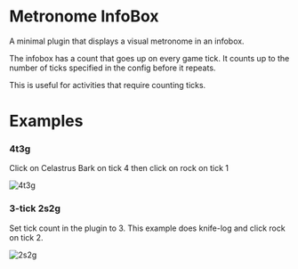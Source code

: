 # Metronome InfoBox

A minimal plugin that displays a visual metronome in an infobox.

The infobox has a count that goes up on every game tick. It counts up to the number of ticks specified in the config before it repeats.

This is useful for activities that require counting ticks.

# Examples

### 4t3g

Click on Celastrus Bark on tick 4 then click on rock on tick 1

![4t3g](https://user-images.githubusercontent.com/240493/201251930-b1fa7f67-3863-410c-b178-972dda4c9823.gif)


### 3-tick 2s2g

Set tick count in the plugin to 3. This example does knife-log and click rock on tick 2.

![2s2g](https://user-images.githubusercontent.com/240493/201266690-b0367842-dd03-48f6-bc96-24d138577e30.gif)
